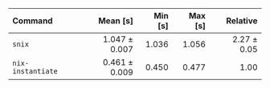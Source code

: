 | Command | Mean [s] | Min [s] | Max [s] | Relative |
|:---|---:|---:|---:|---:|
| `snix` | 1.047 ± 0.007 | 1.036 | 1.056 | 2.27 ± 0.05 |
| `nix-instantiate` | 0.461 ± 0.009 | 0.450 | 0.477 | 1.00 |

